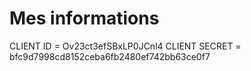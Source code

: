 # Mes informations

CLIENT ID = Ov23ct3efSBxLP0JCnl4
CLIENT SECRET = bfc9d7998cd8152ceba6fb2480ef742bb63ce0f7
